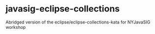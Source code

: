 # javasig-eclipse-collections
Abridged version of the eclipse/eclipse-collections-kata for NYJavaSIG workshop
